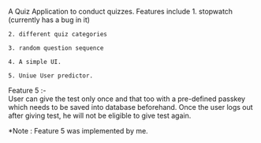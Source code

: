 A Quiz Application to conduct quizzes.
Features include 
	1. stopwatch (currently has a bug in it)
	
	2. different quiz categories
	
	3. random question sequence
	
	4. A simple UI.
	
	5. Uniue User predictor.

Feature 5 :-	
User can give the test only once and that too with a pre-defined passkey which needs to be saved into database beforehand.
Once the user logs out after giving test, he will not be eligible to give test again.

*Note : Feature 5 was implemented by me.
